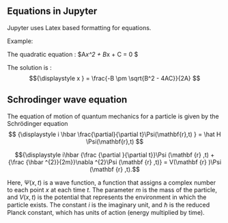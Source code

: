 ## Equations in Jupyter
Jupyter uses Latex based formatting for equations.

Example:
    
The quadratic equation : $A*x^2 + B*x + C = 0 $

The solution is :
$${\displaystyle x } = \frac{-B \pm \sqrt{B^2 - 4AC}}{2A} $$

## Schrodinger wave equation
The equation of motion of quantum mechanics for a particle is given by the Schrödinger equation
$$ {\displaystyle i \hbar \frac{\partial}{\partial t}\Psi(\mathbf{r},t) } = \hat H \Psi(\mathbf{r},t)  $$

$${\displaystyle i\hbar {\frac {\partial }{\partial t}}\Psi (\mathbf {r} ,t) + {\frac {\hbar ^{2}}{2m}}\nabla ^{2}\Psi (\mathbf {r} ,t)} = V(\mathbf {r} )\Psi (\mathbf {r} ,t).$$

Here, ${\displaystyle \Psi (x,t)}$ is a wave function, a function that assigns a complex number to each point $x$ at each time ${t}$. The parameter ${m}$ is the mass of the particle, and ${V(x,t)}$ is the potential that represents the environment in which the particle exists. The constant $i$ is the imaginary unit, and ${\hbar}$  is the reduced Planck constant, which has units of action (energy multiplied by time).